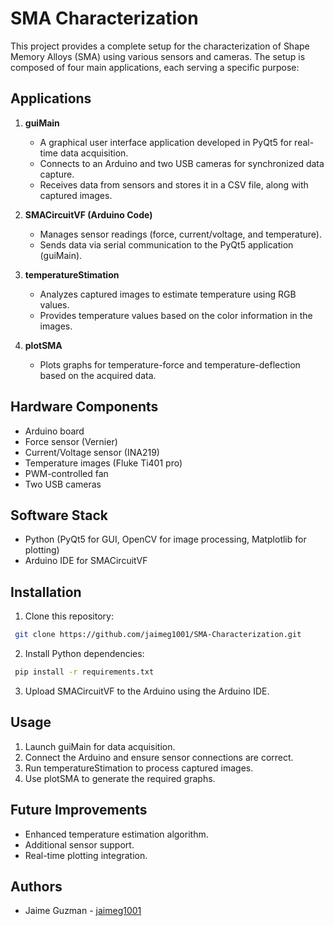 # SMA Characterization

This project provides a complete setup for the characterization of Shape Memory Alloys (SMA) using various sensors and cameras. The setup is composed of four main applications, each serving a specific purpose:

## Applications

1. **guiMain**

   * A graphical user interface application developed in PyQt5 for real-time data acquisition.
   * Connects to an Arduino and two USB cameras for synchronized data capture.
   * Receives data from sensors and stores it in a CSV file, along with captured images.

2. **SMACircuitVF (Arduino Code)**

   * Manages sensor readings (force, current/voltage, and temperature).
   * Sends data via serial communication to the PyQt5 application (guiMain).

3. **temperatureStimation**

   * Analyzes captured images to estimate temperature using RGB values.
   * Provides temperature values based on the color information in the images.

4. **plotSMA**

   * Plots graphs for temperature-force and temperature-deflection based on the acquired data.

## Hardware Components

* Arduino board
* Force sensor (Vernier)
* Current/Voltage sensor (INA219)
* Temperature images (Fluke Ti401 pro)
* PWM-controlled fan
* Two USB cameras

## Software Stack

* Python (PyQt5 for GUI, OpenCV for image processing, Matplotlib for plotting)
* Arduino IDE for SMACircuitVF

## Installation

1. Clone this repository:

```bash
 git clone https://github.com/jaimeg1001/SMA-Characterization.git
```

2. Install Python dependencies:

```bash
 pip install -r requirements.txt
```

3. Upload SMACircuitVF to the Arduino using the Arduino IDE.

## Usage

1. Launch guiMain for data acquisition.
2. Connect the Arduino and ensure sensor connections are correct.
3. Run temperatureStimation to process captured images.
4. Use plotSMA to generate the required graphs.

## Future Improvements

* Enhanced temperature estimation algorithm.
* Additional sensor support.
* Real-time plotting integration.

## Authors

* Jaime Guzman - [jaimeg1001](https://github.com/jaimeg1001)
